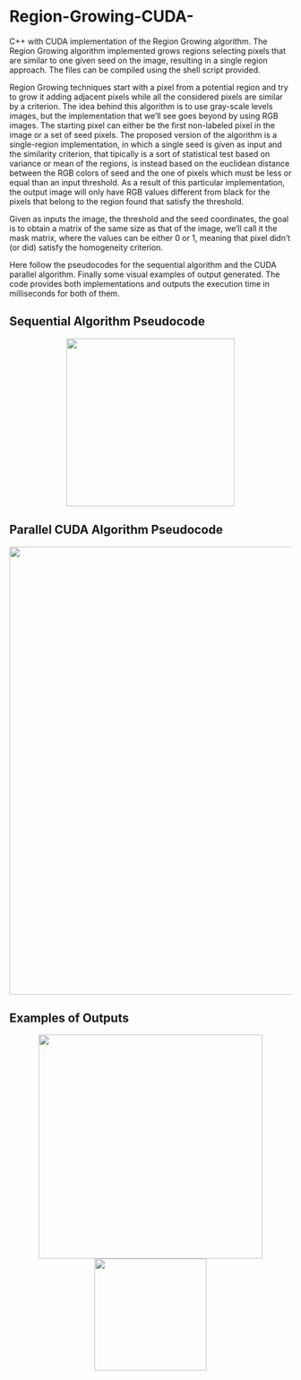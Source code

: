 # Region-Growing-CUDA-
C++ with CUDA implementation of the Region Growing algorithm.
The Region Growing algorithm implemented grows regions selecting pixels that are similar to one given seed on the image, resulting in a single region approach.
The files can be compiled using the shell script provided.

Region Growing techniques start with a pixel from a potential region and try to grow it adding adjacent pixels while all the considered pixels are similar
by a criterion.
The idea behind this algorithm is to use gray-scale levels images, but the implementation that we’ll see goes beyond by using RGB images.
The starting pixel can either be the first non-labeled pixel in the image or a set of seed pixels.
The proposed version of the algorithm is a single-region implementation, in which a single seed is given as input and the similarity criterion, that tipically
is a sort of statistical test based on variance or mean of the regions, is instead based on the euclidean distance between the RGB colors of seed and the one
of pixels which must be less or equal than an input threshold.
As a result of this particular implementation, the output image will only have RGB values different from black for the pixels that belong to the region
found that satisfy the threshold.

Given as inputs the image, the threshold and the seed coordinates, the goal is to obtain a matrix of the same size as that of the image, we’ll call it
the mask matrix, where the values can be either 0 or 1, meaning that pixel didn’t (or did) satisfy the homogeneity criterion.

Here follow the pseudocodes for the sequential algorithm and the CUDA parallel algorithm. Finally some visual examples of output generated.
The code provides both implementations and outputs the execution time in milliseconds for both of them.

## Sequential Algorithm Pseudocode

<div align=center>
<img src="https://github.com/MicheleZito/Region-Growing-CUDA-/blob/main/images/alg_1.png" height="300" />
</div>

## Parallel CUDA Algorithm Pseudocode

<div align=center>
<img src="https://github.com/MicheleZito/Region-Growing-CUDA-/blob/main/images/alg_2_cuda.png" height="800" />
</div>

## Examples of Outputs

<div align=center>
<img src="https://github.com/MicheleZito/Region-Growing-CUDA-/blob/main/images/img_1.png" height="400" />
</div>
<div align=center>
<img src="https://github.com/MicheleZito/Region-Growing-CUDA-/blob/main/images/img_2.png" height="200" />
</div>
